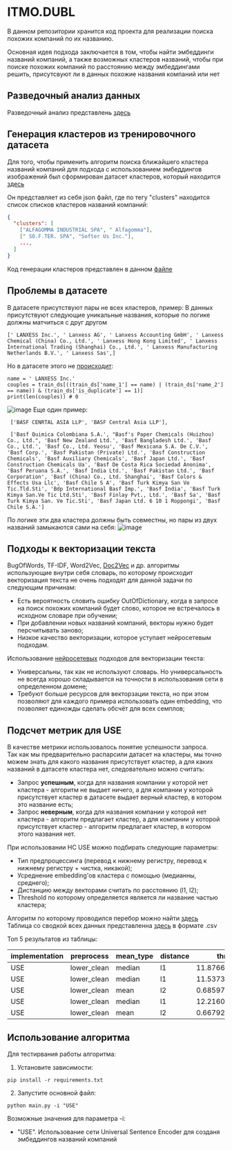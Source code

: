 # ITMO.DUBL
В данном репозитории хранится код проекта для реализации поиска похожих компаний по их названию.

Основная идея подхода заключается в том, чтобы найти эмбеддинги названий компаний, а также возможных кластеров названий, чтобы при поиске похожих компаний по расстоянию между эмбеддингами решить, присутсвуют ли в данных похожие названия компаний или нет

## Разведочный анализ данных
Разведочный анализ представлень [здесь](Exploratory_analysis.md)

## Генерация кластеров из тренировочного датасета
Для того, чтобы применить алгоритм поиска ближайшего кластера названий компаний для подхода с использованием эмбеддингов изображений был сформирован датасет кластеров, который находится [здесь](dataset/clusters.json)

Он представляет из себя json файл, где по тегу "clusters" находится список списков кластеров названий компаний:  

```json
{
  "clusters": [
    ["ALFAGOMMA INDUSTRIAL SPA", " Alfagomma"], 
    [" SO.F.TER. SPA", "Softer Us Inc."],
    ...,
  ]
}
```

Код генерации кластеров представлен в данном [файле](Cluster_generation.ipynb)  

## Проблемы в датасете
В датасете присутствуют пары не всех кластеров, пример:
В данных присутствуют следующие уникальные названия, которые по логике должны матчиться с друг другом
```
[' LANXESS Inc.', ' Lanxess AG', ' Lanxess Accounting GmbH', ' Lanxess Chemical (China) Co., Ltd.', ' Lanxess Hong Kong Limited', ' Lanxess International Trading (Shanghai) Co., Ltd.', ' Lanxess Manufacturing Netherlands B.V.', ' Lanxess Sas',]
```
Но в датасете этого не [происходит](Cluster_generation.ipynb):
```
name = ' LANXESS Inc.'
couples = train_ds[((train_ds['name_1'] == name) | (train_ds['name_2'] == name)) & (train_ds['is_duplicate'] == 1)]
print(len(couples)) # 0
```
![image](https://user-images.githubusercontent.com/75368806/197779985-101228da-1966-41f6-8a70-2acad9549172.png)
Еще один пример:
```
 ['BASF CENRTAL ASIA LLP', 'BASF Central Asia LLP'],
 
 ['Basf Quimica Colombiana S.A.', "Basf's Paper Chemicals (Huizhou) Co., Ltd.", 'Basf New Zealand Ltd.', 'Basf Bangladesh Ltd.', 'Basf Co., Ltd.', 'Basf Co., Ltd. Yeosu', 'Basf Mexicana S.A. De C.V.', 'Basf Corp.', 'Basf Pakistan (Private) Ltd.', 'Basf Construction Chemicals', 'Basf Auxiliary Chemicals', 'Basf Japan Ltd.', 'Basf Construction Chemicals Ua', 'Basf De Costa Rica Sociedad Anonima', 'Basf Peruana S.A.', 'Basf India Ltd.', 'Basf Pakistan Ltd.', 'Basf Corporation', 'Basf (China) Co., Ltd. Shanghai', 'Basf Colors & Effects Usa Llc', 'Basf Chile S A', 'Basf Turk Kimya San Ve Tic.Tld.Sti', 'Bdp International Basf Imp.', 'Basf India', 'Basf Turk Kimya San.Ve Tic Ltd.Sti', 'Basf Finlay Pvt., Ltd.', 'Basf Sa', 'Basf Turk Kimya San. Ve Tic.Sti', 'Basf Japan Ltd. 6 10 1 Roppongi', 'Basf Chile S.A.']
```
По логике эти два кластера должны быть совместны, но пары из двух названий замыкаются сами на себя:
![image](https://user-images.githubusercontent.com/75368806/197780787-0dfea324-c6c4-4e4d-be83-aefed4e77708.png)



## Подходы к векторизации текста
BugOfWords, TF-IDF, Word2Vec, [Doc2Vec](D2V_implementation.ipynb) и др. алгоритмы использующие внутри себя словарь, по которому происходит векторизация текста не очень подходят для данной задачи по следующим причинам:
- Есть вероятность словить ошибку OutOfDictionary, когда в запросе на поиск похожих компаний будет слово, которое не встречалось в исходном словаре при обучении;
- При добавлении новых названий компаний, векторы нужно будет персчитывать заново;
- Низкое качество векторизации, которое уступает нейросетевым подходам.

Использование [нейросетевых](USE_implementation.ipynb) подходов для векторизации текста:
- Универсальны, так как не используют словарь. Но универсальность не всегда хорошо складывается на точности в использования сети в определенном домене;
- Требуют больше ресурсов для векторзации текста, но при этом позволяют для каждого примера использовать один embedding, что позволяет единожды сделать обсчёт для всех семплов;

## Подсчет метрик для USE
В качестве метрики использовалось понятие успешности запроса.  
Так как мы предварительно распарсили датасет на кластеры, мы точно можем знать для какого названия присутствует кластер, а для каких названий в датасете кластера нет, следовательно можно считать:
- Запрос **успешным**, когда для названия компании у которой нет кластера - алгоритм не выдает ничего, а для компании у которой присутствует кластер в датасете выдает верный кластер, в котором это название есть;
- Запрос **неверным**, когда для названия компании у которой нет кластера - алгоритм предлагает кластер, а для компании у которой присутствует кластер - алгоритм предлагает кластер, в котором этого названия нет.

При использовании НС USE можно подбирать следующие параметры:
- Тип предпроцессинга (перевод к нижнему регистру, перевод к нижнему регистру + чистка, никакой);
- Усреднение embedding'ов кластера с помощью (медианны, среднего);
- Дистанцию между векторами считать по расстоянию (l1, l2);
- Threshold по которому определяется является ли название частью кластера;

Алгоритм по которому проводился перебор можно найти [здесь](use_metric_evaluating.py)  
Таблица со сводкой всех данных представленна [здесь](use_metric_evaluating_result.csv) в формате .csv

Топ 5 результатов из таблицы:

| implementation | preprocess  | mean_type | distance | threshold         | f1                | accuracy          |
|----------------|-------------|-----------|----------|-------------------|-------------------|-------------------|
| USE            | lower_clean | median    | l1       | 11.8766890631782  | 0.647272727272727 | 0.946141032759578 |
| USE            | lower_clean | median    | l1       | 11.5373550899445  | 0.646189735614308 | 0.949472515269295 |
| USE            | lower_clean | mean      | l2       | 0.685978468724699 | 0.644645340751043 | 0.943253747917824 |
| USE            | lower_clean | median    | l1       | 12.2160230364118  | 0.642094385118843 | 0.942309827873403 |
| USE            | lower_clean | mean      | l2       | 0.66792640375826  | 0.641579731743666 | 0.94658523042754  |

## Использование алгоритма
Для тестирвания работы алгоритма:
1. Установите зависимости:
```
pip install -r requirements.txt
```
2. Запустите основной файл:

```
python main.py -i "USE"
```
Возможные значения для параметра -i:
- "USE". Использование сети Universal Sentence Encoder для созданя эмбеддингов названий компаний

